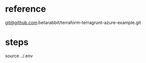 #

# reference

git@github.com:betarabbit/terraform-terragrunt-azure-example.git


# steps
source ../.env